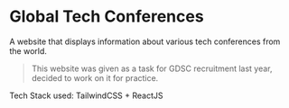 # Global Tech Conferences

A website that displays information about various tech conferences from the world.

> This website was given as a task for GDSC recruitment last year, decided to work on it for practice.

Tech Stack used: TailwindCSS + ReactJS